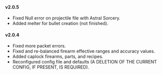 #### v2.0.5

- Fixed Null error on projectile file with Astral Sorcery.
- Added melter for bullet creation (not finished).

#### v2.0.4

- Fixed more packet errors.
- Fixed and re-balanced firearm effective ranges and accuracy values.
- Added caplock firearms, parts, and recipes.
- Reconfigured config file and defaults (A DELETION OF THE CURRENT CONFIG, IF PRESENT, IS REQUIRED).
